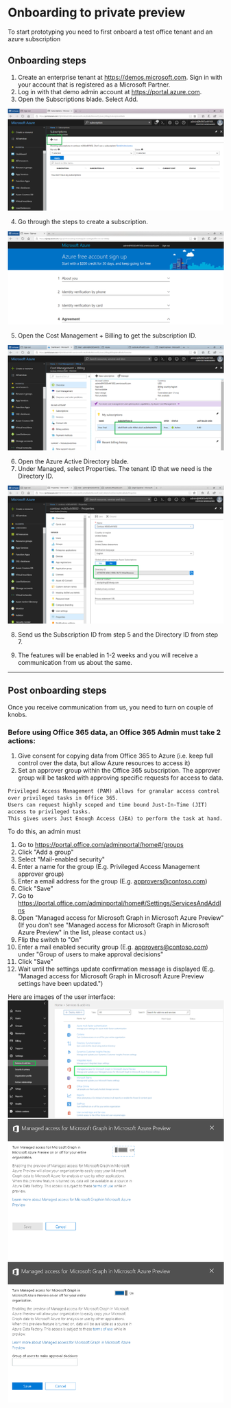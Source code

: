 # Onboarding to private preview

To start prototyping you need to first onboard a test office tenant and an azure subscription

## Onboarding steps

1. Create an enterprise tenant at <https://demos.microsoft.com>. Sign in with your account that is registered as a Microsoft Partner.
2. Log in with that demo admin account at <https://portal.azure.com>.
3. Open the Subscriptions blade. Select Add.

![](images/onboard-add-subscription.png)

4. Go through the steps to create a subscription.

![](images/onboard-signup-azure.png)

5. Open the Cost Management + Billing to get the subscription ID.

![](images/onboard-subid.png)

6. Open the Azure Active Directory blade.
7. Under Managed, select Properties. The tenant ID that we need is the Directory ID.

![](images/onboard-tenantid.png)

8. Send us the Subscription ID from step 5 and the Directory ID from step 7.

9. The features will be enabled in 1-2 weeks and you will receive a communication from us about the same.

------

## Post onboarding steps

Once you receive communication from us, you need to turn on couple of knobs.

### Before using Office 365 data, an Office 365 Admin must take 2 actions:
1. Give consent for copying data from Office 365 to Azure (i.e. keep full control over the data, but allow Azure resources to access it)
2. Set an approver group within the Office 365 subscription. The approver group will be tasked with approving specific requests for access to data.

```
Privileged Access Management (PAM) allows for granular access control over privileged tasks in Office 365.
Users can request highly scoped and time bound Just-In-Time (JIT) access to privileged tasks.
This gives users Just Enough Access (JEA) to perform the task at hand.
```

To do this, an admin must
1. Go to https://portal.office.com/adminportal/home#/groups
1. Click "Add a group"
1. Select "Mail-enabled security"
1. Enter a name for the group (E.g. Privileged Access Management approver group)
1. Enter a email address for the group (E.g. approvers@contoso.com)
1. Click "Save"
1. Go to https://portal.office.com/adminportal/home#/Settings/ServicesAndAddIns
1. Open "Managed access for Microsoft Graph in Microsoft Azure Preview" (If you don’t see "Managed access for Microsoft Graph in Microsoft Azure Preview" in the list, please contact us.)
1. Flip the switch to "On"
1. Enter a mail enabled security group (E.g. approvers@contoso.com) under "Group of users to make approval decisions"
1. Click "Save"
1. Wait until the settings update confirmation message is displayed (E.g. "Managed access for Microsoft Graph in Microsoft Azure Preview settings have been updated.")

Here are images of the user interface:
![](images/adminSettingsUI_0.png)
![](images/adminSettingsUI_1.png)
![](images/adminSettingsUI_2.png)